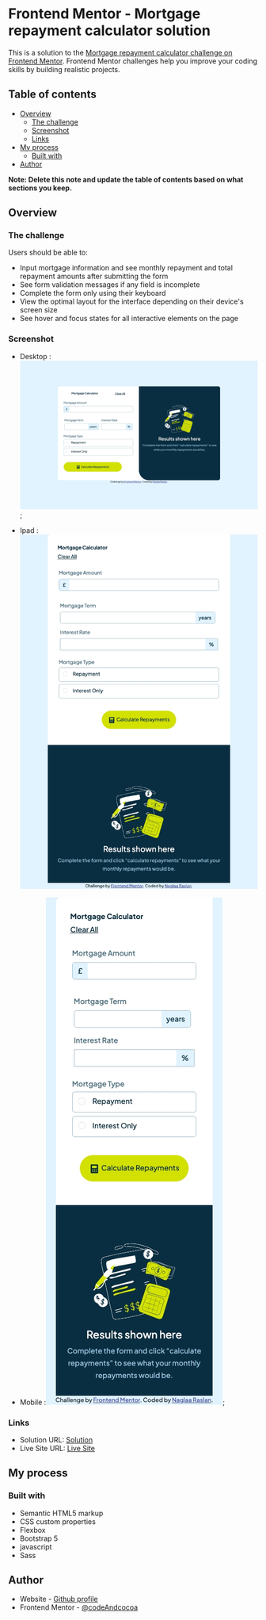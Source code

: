 # Frontend Mentor - Mortgage repayment calculator solution

This is a solution to the [Mortgage repayment calculator challenge on Frontend Mentor](https://www.frontendmentor.io/challenges/mortgage-repayment-calculator-Galx1LXK73). Frontend Mentor challenges help you improve your coding skills by building realistic projects. 

## Table of contents

- [Overview](#overview)
  - [The challenge](#the-challenge)
  - [Screenshot](#screenshot)
  - [Links](#links)
- [My process](#my-process)
  - [Built with](#built-with)
- [Author](#author)


**Note: Delete this note and update the table of contents based on what sections you keep.**

## Overview

### The challenge

Users should be able to:

- Input mortgage information and see monthly repayment and total repayment amounts after submitting the form
- See form validation messages if any field is incomplete
- Complete the form only using their keyboard
- View the optimal layout for the interface depending on their device's screen size
- See hover and focus states for all interactive elements on the page

### Screenshot
- Desktop :![Desktop](./images/desktop-scrn-version.jpeg) ;

- Ipad :![Ipad](./images/ipad-scrn-version.jpeg)

- Mobile :![Mobile](./images/mobile-scrn-version.jpeg);

### Links

- Solution URL: [Solution](https://github.com/codeAndcocoa/Mortgage-repayment-calculator.git)
- Live Site URL: [Live Site](https://codeandcocoa.github.io/Mortgage-repayment-calculator/)

## My process

### Built with

- Semantic HTML5 markup
- CSS custom properties
- Flexbox
- Bootstrap 5
- javascript
- Sass



## Author


- Website - [Github profile](https://github.com/codeAndcocoa)
- Frontend Mentor - [@codeAndcocoa](https://www.frontendmentor.io/profile/codeAndcocoa)




